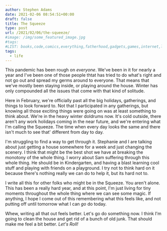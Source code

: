 ```yaml
---
author: Stephen Adams
date: 2021-02-06 08:54:51+00:00
draft: false
title: The Squeeze 
type: post
url: /2021/02/06/the-squeeze/
#image: /img/some_featured_image.jpg
#tags:
#LIST: books,code,comics,everything,fatherhood,gadgets,games,internet,life,movies,music,nerd,podcasting,politics,random,science,tech,tv,video,work,writing
tags:
  - life
---
```


This pandemic has been rough on *everyone*. We've been in it for nearly a year and I've been one of those people thtat has tried to do what's right and not go out and spread my germs around to everyone. That means that we've mostly been staying inside, or playing around the house. Winter has only compounded all the issues that come with that kind of solitude.

Here in February, we're officially past all the big holidays, gatherings, and things to look forward to. Not that I participated in any gatherings, but knowing all those exciting things were going on was at least something to think about. We're in the heavy winter doldrums now. It's cold outside, there aren't any work holidays coming in the near future, and we're entering what I'm calling the Squeeze. The time when every day looks the same and there isn't much to see that' different
from day to day.

I'm struggling to find a way to get through it. Stephanie and I are talking about just getting a house somewhere for a week and just changing the scenery. I think that might be the best shot we have at breaking the monotony of the whole thing. I worry about Sam suffering through this whole thing. He should be in Kindergarten, and having a blast learning cool stuff and playing with friends on a playground. I try not to think hard on it because there's nothing really we can do to help it, but
its hard not to.

I write all this for other folks who might be in the Squeeze. You aren't alone. This has been a really hard year, and at this point, I'm just living for tiny moments throughout the whole thing where we can see some magic. If anything, I hope I come out of this remembering what this feels like, and not putting off until tomorrow what I can *go* do today.

Whew, writing all that out feels better. Let's go do something now. I think I'm going to clean the house and get rid of a bunch of old junk. That should make me feel a bit better. *Let's Roll!*

